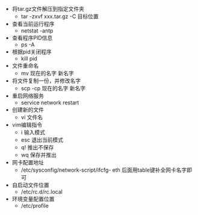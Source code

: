 * 将tar.gz文件解压到指定文件夹
  * tar -zxvf xxx.tar.gz  -C  目标位置
* 查看当前运行程序
  * netstat -antp
* 查看程序PID信息
  * ps -A
* 根据pid关闭程序
  * kill pid
* 文件重命名
  * mv   现在的名字    新名字
* 将文件复制一份，并修改名字
  * scp -cp   现在的名字  新名字
* 重启网络服务
  * service network  restart
* 创建新的文件
  * vi  文件名
* vim编辑指令
  * i 输入模式
  * esc 退出当前模式
  * q! 推出不保存
  * wq 保存并推出
* 网卡配置地址
  * /etc/sysconfig/network-script/ifcfg- eth  后面用table键补全网卡名字即可
* 自启动文件位置
  * /etc/rc.d/rc.local
* 环境变量配置位置
  * /etc/profile